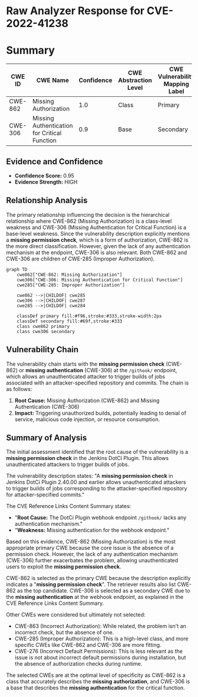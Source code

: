 # Raw Analyzer Response for CVE-2022-41238

# Summary
| CWE ID | CWE Name | Confidence | CWE Abstraction Level | CWE Vulnerability Mapping Label | CWE-Vulnerability Mapping Notes |
|---|---|---|---|---|---|
| CWE-862 | Missing Authorization | 1.0 | Class | Primary | Allowed-with-Review |
| CWE-306 | Missing Authentication for Critical Function | 0.9 | Base | Secondary | Allowed |

## Evidence and Confidence

*   **Confidence Score:** 0.95
*   **Evidence Strength:** HIGH

## Relationship Analysis
The primary relationship influencing the decision is the hierarchical relationship where CWE-862 (Missing Authorization) is a class-level weakness and CWE-306 (Missing Authentication for Critical Function) is a base-level weakness. Since the vulnerability description explicitly mentions a **missing permission check**, which is a form of authorization, CWE-862 is the more direct classification. However, given the lack of any authentication mechanism at the endpoint, CWE-306 is also relevant. Both CWE-862 and CWE-306 are children of CWE-285 (Improper Authorization).

```mermaid
graph TD
    cwe862["CWE-862: Missing Authorization"]
    cwe306["CWE-306: Missing Authentication for Critical Function"]
    cwe285["CWE-285: Improper Authorization"]

    cwe862 -->|CHILDOF| cwe285
    cwe306 -->|CHILDOF| cwe287
    cwe285 -->|CHILDOF| cwe284

    classDef primary fill:#f96,stroke:#333,stroke-width:2px
    classDef secondary fill:#69f,stroke:#333
    class cwe862 primary
    class cwe306 secondary
```

## Vulnerability Chain
The vulnerability chain starts with the **missing permission check** (CWE-862) or **missing authentication** (CWE-306) at the `/githook/` endpoint, which allows an unauthenticated attacker to trigger builds of jobs associated with an attacker-specified repository and commits. The chain is as follows:

1.  **Root Cause:** Missing Authorization (CWE-862) and Missing Authentication (CWE-306)
2.  **Impact:** Triggering unauthorized builds, potentially leading to denial of service, malicious code injection, or resource consumption.

## Summary of Analysis
The initial assessment identified that the root cause of the vulnerability is a **missing permission check** in the Jenkins DotCi Plugin. This allows unauthenticated attackers to trigger builds of jobs.

The vulnerability description states: "A **missing permission check** in Jenkins DotCi Plugin 2.40.00 and earlier allows unauthenticated attackers to trigger builds of jobs corresponding to the attacker-specified repository for attacker-specified commits."

The CVE Reference Links Content Summary states:
*   "**Root Cause:** The DotCi Plugin webhook endpoint `/githook/` lacks any authentication mechanism."
*   "**Weakness:** Missing authentication for the webhook endpoint."

Based on this evidence, CWE-862 (Missing Authorization) is the most appropriate primary CWE because the core issue is the absence of a permission check. However, the lack of any authentication mechanism (CWE-306) further exacerbates the problem, allowing unauthenticated users to exploit the **missing permission check**.

CWE-862 is selected as the primary CWE because the description explicitly indicates a "**missing permission check**". The retriever results also list CWE-862 as the top candidate. CWE-306 is selected as a secondary CWE due to the **missing authentication** at the webhook endpoint, as explained in the CVE Reference Links Content Summary.

Other CWEs were considered but ultimately not selected:

*   CWE-863 (Incorrect Authorization): While related, the problem isn't an incorrect check, but the absence of one.
*   CWE-285 (Improper Authorization): This is a high-level class, and more specific CWEs like CWE-862 and CWE-306 are more fitting.
*   CWE-276 (Incorrect Default Permissions): This is less relevant as the issue is not about incorrect default permissions during installation, but the absence of authorization checks during runtime.

The selected CWEs are at the optimal level of specificity as CWE-862 is a class that accurately describes the **missing authorization**, and CWE-306 is a base that describes the **missing authentication** for the critical function.